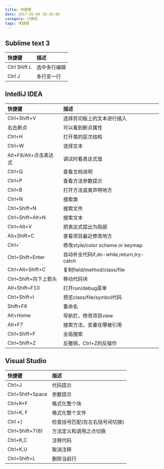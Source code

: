 ```yaml
---
title: 快捷键
date: 2017-05-04 16:26:06
category: 计算机
tags: 快捷键
---
```

Sublime text 3
---

|快捷键|描述|
| :--- | :--- |
|Ctrl Shift L|选中多行编辑|
|Ctrl J|多行变一行|
				
IntelliJ IDEA
---

|快捷键|描述|
| :--- | :--- |
|Ctrl+Shift+V|选择剪切板上的文本进行插入|
|右击断点|可以看到断点属性|
|Ctrl+H|打开类的层次结构|
|Ctrl+W|选择文本|
|Alt+F8/Alt+点击表达式|调试时看表达式值|
|Ctrl+Q|查看文档说明|
|Ctrl+P|查看方法参数提示|
|Ctrl+B|打开方法或类声明地方|
|Ctrl+N|搜索类|
|Ctrl+Shift+N|搜索文件|
|Ctrl+Shift+Alt+N|搜索文本|
|Ctrl+Alt+V|把表达式提出为局部|
|Alt+Shift+C|查看项目最近修改地方|
|Ctrl+`|修改style/color scheme or keymap|
|Ctrl+Shift+Enter|自动补全代码if,do-while,return,try-catch|
|Ctrl+Alt+Shift+C|复制field/method/class/file|
|Ctrl+Shift+向下上箭头|移动代码块|
|Alt+Shift+F10|打开run/debug菜单|
|Ctrl+Shift+I|预览class/file/symbol代码|
|Shift+F6|重命名|
|Alt+Home|导航栏，修改项目view|
|Alt+F7|搜索方法，变量在哪被引用|
|Ctrl+Shift+F|全局搜索|
|Ctrl+Shift+Z|反撤销，Ctrl+Z的反操作|

Visual Studio
---
|快捷键|描述|
| :--- | :--- |
|Ctrl+J|代码提示|
|Ctrl+Shitf+Space|参数提示|
|Ctrl+K+F|格式化整个块|
|Ctrl+K, F|格式化整个文件|
|Ctrl +]|检查括号匹配(在左右括号间切换)|
|Ctrl+Shift+7(8)|方法定义和调用之点切换|
|Ctrl+K,C|注释代码|
|Ctrl+K,U|取消注释|
|Ctrl+Shift+L|删除当前行|